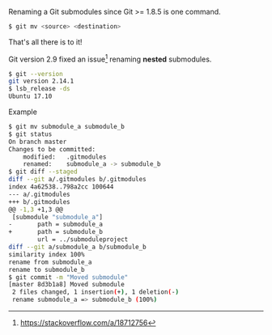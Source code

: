 Renaming a Git submodules since Git >= 1.8.5 is one command.

```sh
$ git mv <source> <destination>
```

That's all there is to it!

Git version 2.9 fixed an issue[^1] renaming **nested** submodules.

```sh
$ git --version
git version 2.14.1
$ lsb_release -ds
Ubuntu 17.10
```

Example

```sh
$ git mv submodule_a submodule_b
$ git status
On branch master
Changes to be committed:
    modified:   .gitmodules
    renamed:    submodule_a -> submodule_b
$ git diff --staged
diff --git a/.gitmodules b/.gitmodules
index 4a62538..798a2cc 100644
--- a/.gitmodules
+++ b/.gitmodules
@@ -1,3 +1,3 @@
 [submodule "submodule_a"]
-       path = submodule_a
+       path = submodule_b
        url = ../submoduleproject
diff --git a/submodule_a b/submodule_b
similarity index 100%
rename from submodule_a
rename to submodule_b
$ git commit -m "Moved submodule"
[master 8d3b1a8] Moved submodule
 2 files changed, 1 insertion(+), 1 deletion(-)
 rename submodule_a => submodule_b (100%)
```

[^1]: https://stackoverflow.com/a/18712756
